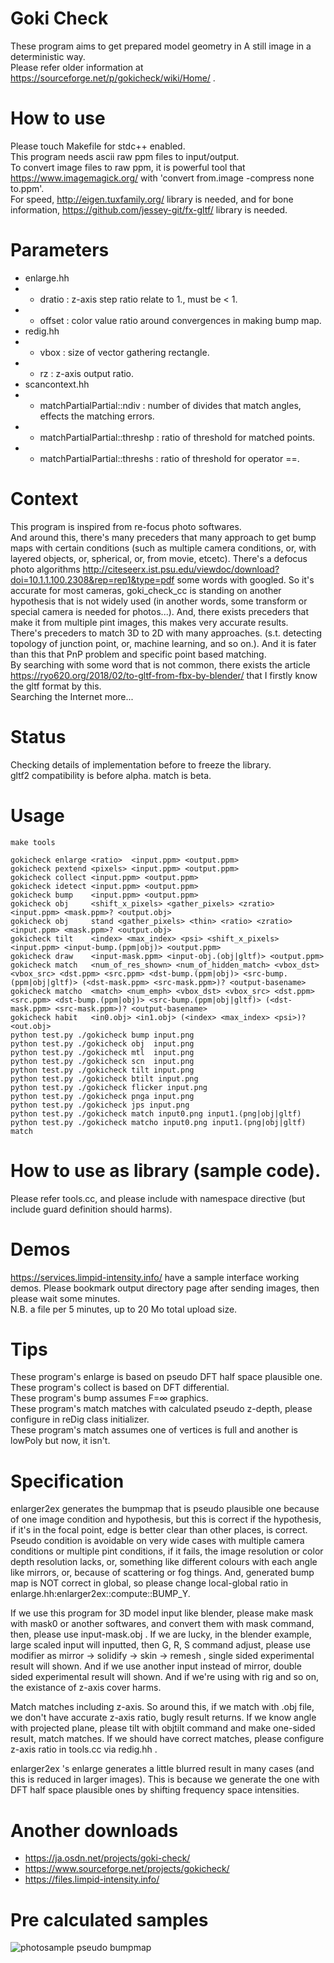 # Goki Check
These program aims to get prepared model geometry in A still image in a deterministic way.  
Please refer older information at https://sourceforge.net/p/gokicheck/wiki/Home/ .

# How to use
Please touch Makefile for stdc++ enabled.  
This program needs ascii raw ppm files to input/output.  
To convert image files to raw ppm, it is powerful tool that https://www.imagemagick.org/ with 'convert from.image -compress none to.ppm'.   
For speed, http://eigen.tuxfamily.org/ library is needed, and for bone information, https://github.com/jessey-git/fx-gltf/ library is needed.

# Parameters
* enlarge.hh
* * dratio : z-axis step ratio relate to 1., must be &lt; 1.
* * offset : color value ratio around convergences in making bump map.
* redig.hh
* * vbox : size of vector gathering rectangle.
* * rz   : z-axis output ratio.
* scancontext.hh
* * matchPartialPartial::ndiv    : number of divides that match angles, effects the matching errors.
* * matchPartialPartial::threshp : ratio of threshold for matched points.
* * matchPartialPartial::threshs : ratio of threshold for operator ==.

# Context
This program is inspired from re-focus photo softwares.  
And around this, there's many preceders that many approach to get bump maps with certain conditions
(such as multiple camera conditions, or, with layered objects, or, spherical, or, from movie, etcetc).
There's a defocus photo algorithms http://citeseerx.ist.psu.edu/viewdoc/download?doi=10.1.1.100.2308&rep=rep1&type=pdf some words with googled. So it's accurate for most cameras, goki_check_cc is standing on another hypothesis that is not widely used (in another words, some transform or special camera is needed for photos...). And, there exists preceders that make it from multiple pint images, this makes very accurate results.  
There's preceders to match 3D to 2D with many approaches. (s.t. detecting topology of junction point, or, machine learning, and so on.). And it is fater than this that PnP problem and specific point based matching.  
By searching with some word that is not common, there exists the article https://ryo620.org/2018/02/to-gltf-from-fbx-by-blender/ that I firstly know the gltf format by this.  
Searching the Internet more...

# Status
Checking details of implementation before to freeze the library.  
gltf2 compatibility is before alpha. match is beta.

# Usage
    make tools
    
    gokicheck enlarge <ratio>  <input.ppm> <output.ppm>
    gokicheck pextend <pixels> <input.ppm> <output.ppm>
    gokicheck collect <input.ppm> <output.ppm>
    gokicheck idetect <input.ppm> <output.ppm>
    gokicheck bump    <input.ppm> <output.ppm>
    gokicheck obj     <shift_x_pixels> <gather_pixels> <zratio> <input.ppm> <mask.ppm>? <output.obj>
    gokicheck obj     stand <gather_pixels> <thin> <ratio> <zratio> <input.ppm> <mask.ppm>? <output.obj>
    gokicheck tilt    <index> <max_index> <psi> <shift_x_pixels> <input.ppm> <input-bump.(ppm|obj)> <output.ppm>
    gokicheck draw    <input-mask.ppm> <input-obj.(obj|gltf)> <output.ppm>
    gokicheck match   <num_of_res_shown> <num_of_hidden_match> <vbox_dst> <vbox_src> <dst.ppm> <src.ppm> <dst-bump.(ppm|obj)> <src-bump.(ppm|obj|gltf)> (<dst-mask.ppm> <src-mask.ppm>)? <output-basename>
    gokicheck matcho  <match> <num_emph> <vbox_dst> <vbox_src> <dst.ppm> <src.ppm> <dst-bump.(ppm|obj)> <src-bump.(ppm|obj|gltf)> (<dst-mask.ppm> <src-mask.ppm>)? <output-basename>
    gokicheck habit   <in0.obj> <in1.obj> (<index> <max_index> <psi>)? <out.obj>
    python test.py ./gokicheck bump input.png
    python test.py ./gokicheck obj  input.png
    python test.py ./gokicheck mtl  input.png
    python test.py ./gokicheck scn  input.png
    python test.py ./gokicheck tilt input.png
    python test.py ./gokicheck btilt input.png
    python test.py ./gokicheck flicker input.png
    python test.py ./gokicheck pnga input.png
    python test.py ./gokicheck jps input.png
    python test.py ./gokicheck match input0.png input1.(png|obj|gltf)
    python test.py ./gokicheck matcho input0.png input1.(png|obj|gltf) match

# How to use as library (sample code).
Please refer tools.cc, and please include with namespace directive (but include guard definition should harms).

# Demos
https://services.limpid-intensity.info/ have a sample interface working demos.
Please bookmark output directory page after sending images, then please wait some minutes.  
N.B. a file per 5 minutes, up to 20 Mo total upload size.

# Tips
These program's enlarge is based on pseudo DFT half space plausible one.  
These program's collect is based on DFT differential.  
These program's bump assumes F=∞ graphics.  
These program's match matches with calculated pseudo z-depth, please configure in reDig class initializer.  
These program's match assumes one of vertices is full and another is lowPoly but now, it isn't.

# Specification
enlarger2ex generates the bumpmap that is pseudo plausible one because of one image condition and hypothesis, but this is correct if the hypothesis, if it's in the focal point, edge is better clear than other places, is correct.  
Pseudo condition is avoidable on very wide cases with multiple camera conditions or multiple pint conditions,
if it fails, the image resolution or color depth resolution lacks, or, something like different colours with each angle like mirrors, or, because of scattering or fog things.
And, generated bump map is NOT correct in global, so please change local-global ratio in enlarge.hh:enlarger2ex::compute::BUMP_Y.

If we use this program for 3D model input like blender, please make mask with mask0 or another softwares, and convert them
with mask command, then, please use input-mask.obj . If we are lucky, in the blender example, large scaled input will inputted,
then G, R, S command adjust, please use modifier as mirror -> solidify -> skin -> remesh , single sided experimental result
will shown. And if we use another input instead of mirror, double sided experimental result will shown.
And if we're using with rig and so on, the existance of z-axis cover harms.

Match matches including z-axis. So around this, if we match with .obj file, we don't have accurate z-axis ratio,
bugly result returns. If we know angle with projected plane, please tilt with objtilt command and make one-sided result,
match matches. If we should have correct matches, please configure z-axis ratio in tools.cc via redig.hh .

enlarger2ex 's enlarge generates a little blurred result in many cases (and this is reduced in larger images).
This is because we generate the one with DFT half space plausible ones by shifting frequency space intensities.

# Another downloads
* https://ja.osdn.net/projects/goki-check/
* https://www.sourceforge.net/projects/gokicheck/
* https://files.limpid-intensity.info/

# Pre calculated samples
![photosample pseudo bumpmap](https://files.limpid-intensity.info/photosample-bump.jpeg)
